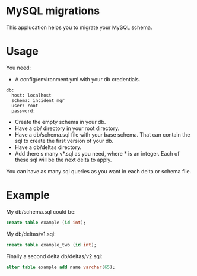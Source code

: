 # MySQL migrations #
This applucation helps you to migrate your MySQL schema.

# Usage #
You need:
 * A config/environment.yml with your db credentials.

```
db:
  host: localhost
  schema: incident_mgr
  user: root
  password:
```
 * Create the empty schema in your db.
 * Have a db/ directory in your root directory.
 * Have a db/schema.sql file with your base schema. That can contain the sql to create the first version of your db.
 * Have a db/deltas directory.
 * Add there s many v*.sql as you need, where * is an integer. Each of these sql will be the next delta to apply.

You can have as many sql queries as you want in each delta or schema file.

# Example #
My db/schema.sql could be:
```sql
create table example (id int);
```
My db/deltas/v1.sql:
```sql
create table example_two (id int);
```
Finally a second delta db/deltas/v2.sql:
```sql
alter table example add name varchar(65);
```
